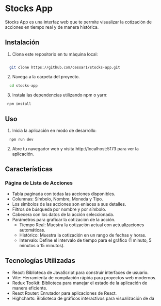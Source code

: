 # Stocks App

Stocks App es una interfaz web que te permite visualizar la cotización de acciones en tiempo real y de manera histórica.

## Instalación

1. Clona este repositorio en tu máquina local:

```bash

  git clone https://github.com/cessar1/stocks-app.git

```

2. Navega a la carpeta del proyecto.

```bash
  cd stocks-app

```

3. Instala las dependencias utilizando npm o yarn:

```bash
 npm install
```

## Uso

1. Inicia la aplicación en modo de desarrollo:

```bash
  npm run dev

```

2. Abre tu navegador web y visita http://localhost:5173 para ver la aplicación.

## Características

### Página de Lista de Acciones

- Tabla paginada con todas las acciones disponibles.
- Columnas: Símbolo, Nombre, Moneda y Tipo.
- Los símbolos de las acciones son enlaces a sus detalles.
- Filtros de búsqueda por nombre y por símbolo.
- Cabecera con los datos de la acción seleccionada.
- Parámetros para graficar la cotización de la acción.
  - Tiempo Real: Muestra la cotización actual con actualizaciones automáticas.
  - Histórico: Muestra la cotización en un rango de fechas y horas.
  - Intervalo: Define el intervalo de tiempo para el gráfico (1 minuto, 5 minutos o 15 minutos).

## Tecnologías Utilizadas

- React: Biblioteca de JavaScript para construir interfaces de usuario.
- Vite: Herramienta de compilación rápida para proyectos web modernos.
- Redux Toolkit: Biblioteca para manejar el estado de la aplicación de manera eficiente.
- React Router: Enrutador para aplicaciones de React.
- Highcharts: Biblioteca de gráficos interactivos para visualización de da
